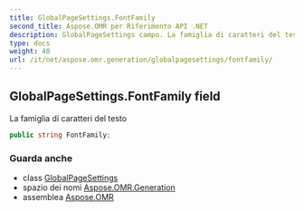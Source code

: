 ```yaml
---
title: GlobalPageSettings.FontFamily
second_title: Aspose.OMR per Riferimento API .NET
description: GlobalPageSettings campo. La famiglia di caratteri del testo
type: docs
weight: 40
url: /it/net/aspose.omr.generation/globalpagesettings/fontfamily/
---
```

## GlobalPageSettings.FontFamily field

La famiglia di caratteri del testo

```csharp
public string FontFamily;
```

### Guarda anche

* class [GlobalPageSettings](../)
* spazio dei nomi [Aspose.OMR.Generation](../../globalpagesettings/)
* assemblea [Aspose.OMR](../../../)


